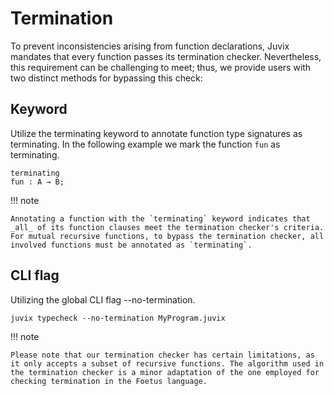 # Termination

To prevent inconsistencies arising from function declarations, Juvix mandates
that every function passes its termination checker. Nevertheless, this
requirement can be challenging to meet; thus, we provide users with two distinct
methods for bypassing this check:

## Keyword

Utilize the terminating keyword to annotate function type signatures as terminating. In the following example we mark the function `fun` as terminating.

```juvix
terminating
fun : A → B;
```

!!! note

    Annotating a function with the `terminating` keyword indicates that _all_ of its function clauses meet the termination checker's criteria. For mutual recursive functions, to bypass the termination checker, all involved functions must be annotated as `terminating`.

## CLI flag

Utilizing the global CLI flag --no-termination.

```shell
juvix typecheck --no-termination MyProgram.juvix
```

!!! note

    Please note that our termination checker has certain limitations, as it only accepts a subset of recursive functions. The algorithm used in the termination checker is a minor adaptation of the one employed for checking termination in the Foetus language.
